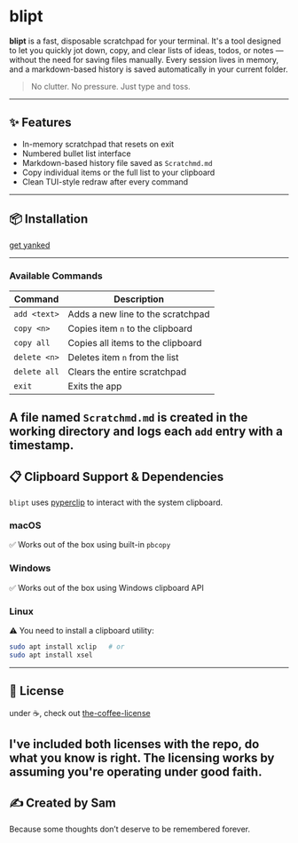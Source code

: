 # blipt
**blipt** is a fast, disposable scratchpad for your terminal. It's a tool designed to let you quickly jot down, copy, and clear lists of ideas, todos, or notes — without the need for saving files manually. Every session lives in memory, and a markdown-based history is saved automatically in your current folder.
> No clutter. No pressure. Just type and toss.
---
## ✨ Features
- In-memory scratchpad that resets on exit  
- Numbered bullet list interface  
- Markdown-based history file saved as `Scratchmd.md`  
- Copy individual items or the full list to your clipboard  
- Clean TUI-style redraw after every command  
---
## 📦 Installation

[get yanked](https://github.com/codinganovel/yanked)

---
### Available Commands
| Command         | Description                          |
|----------------|--------------------------------------|
| `add <text>`    | Adds a new line to the scratchpad     |
| `copy <n>`      | Copies item `n` to the clipboard       |
| `copy all`      | Copies all items to the clipboard      |
| `delete <n>`    | Deletes item `n` from the list         |
| `delete all`    | Clears the entire scratchpad           |
| `exit`          | Exits the app                         |
A file named `Scratchmd.md` is created in the working directory and logs each `add` entry with a timestamp.
---
## 📋 Clipboard Support & Dependencies
`blipt` uses [pyperclip](https://pypi.org/project/pyperclip/) to interact with the system clipboard.
### macOS  
✅ Works out of the box using built-in `pbcopy`
### Windows  
✅ Works out of the box using Windows clipboard API
### Linux  
⚠️ You need to install a clipboard utility:
```bash
sudo apt install xclip   # or
sudo apt install xsel
```
---
## 📄 License

under ☕️, check out [the-coffee-license](https://github.com/codinganovel/The-Coffee-License)

I've included both licenses with the repo, do what you know is right. The licensing works by assuming you're operating under good faith.
---
## ✍️ Created by Sam  
Because some thoughts don’t deserve to be remembered forever.
